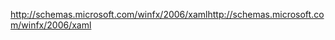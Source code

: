 <span data-ttu-id="f8568-101">http://schemas.microsoft.com/winfx/2006/xaml</span><span class="sxs-lookup"><span data-stu-id="f8568-101">http://schemas.microsoft.com/winfx/2006/xaml</span></span>
